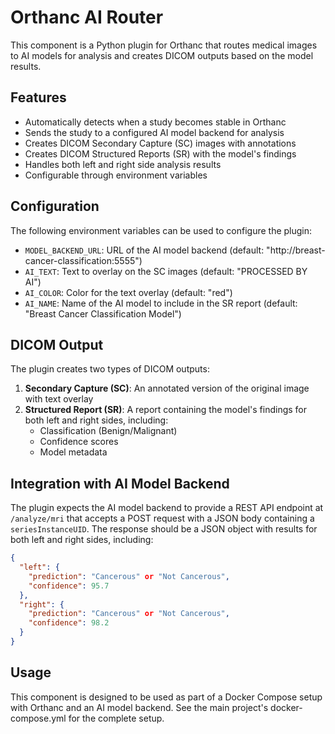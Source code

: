 # Orthanc AI Router

This component is a Python plugin for Orthanc that routes medical images to AI models for analysis and creates DICOM outputs based on the model results.

## Features

- Automatically detects when a study becomes stable in Orthanc
- Sends the study to a configured AI model backend for analysis
- Creates DICOM Secondary Capture (SC) images with annotations
- Creates DICOM Structured Reports (SR) with the model's findings
- Handles both left and right side analysis results
- Configurable through environment variables

## Configuration

The following environment variables can be used to configure the plugin:

- `MODEL_BACKEND_URL`: URL of the AI model backend (default: "http://breast-cancer-classification:5555")
- `AI_TEXT`: Text to overlay on the SC images (default: "PROCESSED BY AI")
- `AI_COLOR`: Color for the text overlay (default: "red")
- `AI_NAME`: Name of the AI model to include in the SR report (default: "Breast Cancer Classification Model")

## DICOM Output

The plugin creates two types of DICOM outputs:

1. **Secondary Capture (SC)**: An annotated version of the original image with text overlay
2. **Structured Report (SR)**: A report containing the model's findings for both left and right sides, including:
   - Classification (Benign/Malignant)
   - Confidence scores
   - Model metadata

## Integration with AI Model Backend

The plugin expects the AI model backend to provide a REST API endpoint at `/analyze/mri` that accepts a POST request with a JSON body containing a `seriesInstanceUID`. The response should be a JSON object with results for both left and right sides, including:

```json
{
  "left": {
    "prediction": "Cancerous" or "Not Cancerous",
    "confidence": 95.7
  },
  "right": {
    "prediction": "Cancerous" or "Not Cancerous",
    "confidence": 98.2
  }
}
```

## Usage

This component is designed to be used as part of a Docker Compose setup with Orthanc and an AI model backend. See the main project's docker-compose.yml for the complete setup. 